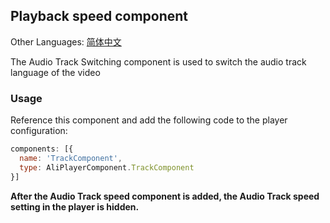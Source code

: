 ## Playback speed component

Other Languages: [简体中文](https://github.com/aliyunvideo/AliyunPlayer_Web/blob/master/customComponents/src/components/TrackComponent/README.zh_CN.md)

The Audio Track Switching component is used to switch the audio track language of the video

### Usage

Reference this component and add the following code to the player configuration:

```js
components: [{
  name: 'TrackComponent',
  type: AliPlayerComponent.TrackComponent
}]
```

**After the Audio Track speed component is added, the Audio Track speed setting in the player is hidden.**

